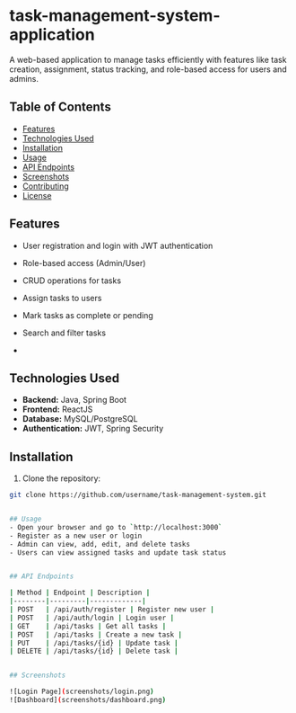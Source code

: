 # task-management-system-application

A web-based application to manage tasks efficiently with features like task creation, assignment, status tracking, and role-based access for users and admins.

## Table of Contents
- [Features](#features)
- [Technologies Used](#technologies-used)
- [Installation](#installation)
- [Usage](#usage)
- [API Endpoints](#api-endpoints)
- [Screenshots](#screenshots)
- [Contributing](#contributing)
- [License](#license)


## Features
- User registration and login with JWT authentication
- Role-based access (Admin/User)
- CRUD operations for tasks
- Assign tasks to users
- Mark tasks as complete or pending
- Search and filter tasks

- 


## Technologies Used
- **Backend:** Java, Spring Boot
- **Frontend:** ReactJS
- **Database:** MySQL/PostgreSQL
- **Authentication:** JWT, Spring Security


## Installation

1. Clone the repository:
```bash
git clone https://github.com/username/task-management-system.git


## Usage
- Open your browser and go to `http://localhost:3000`
- Register as a new user or login
- Admin can view, add, edit, and delete tasks
- Users can view assigned tasks and update task status


## API Endpoints

| Method | Endpoint | Description |
|--------|---------|-------------|
| POST   | /api/auth/register | Register new user |
| POST   | /api/auth/login | Login user |
| GET    | /api/tasks | Get all tasks |
| POST   | /api/tasks | Create a new task |
| PUT    | /api/tasks/{id} | Update task |
| DELETE | /api/tasks/{id} | Delete task |


## Screenshots

![Login Page](screenshots/login.png)
![Dashboard](screenshots/dashboard.png)

